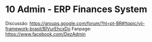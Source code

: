 10 Admin - ERP Finances System
===

Discussão: https://groups.google.com/forum/?hl=pt-BR#!topic/yii-framework-brasil/BIVurEhcxDo
Fanpage: https://www.facebook.com/DezAdmin
